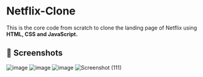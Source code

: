# Netflix-Clone
This is the core code from scratch to clone the landing page of Netflix using **HTML, CSS and JavaScript.**

## 📸 Screenshots
![image](https://github.com/vishalrai0042/IBM_Internship_Netflix_clone_website/assets/113556223/64335ba8-5784-4462-95b0-7d6a3a529684)
![image](https://github.com/vishalrai0042/IBM_Internship_Netflix_clone_website/assets/113556223/e60591f3-ba18-4436-8af2-66441e2f2583)
![image](https://github.com/vishalrai0042/IBM_Internship_Netflix_clone_website/assets/113556223/9c2e375f-b0e0-4c43-ac10-1c587c1937f7)
![Screenshot (111)](https://github.com/vishalrai0042/IBM_Internship_Netflix_clone_website/assets/113556223/6d9a3f13-e1d8-4a81-b84e-11886b8b9360)





